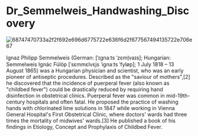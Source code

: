# Dr_Semmelweis_Handwashing_Discovery
![68747470733a2f2f692e696d6775722e636f6d2f677567494135722e706e67](https://user-images.githubusercontent.com/114120637/233965178-ca3f1ff1-95f7-4330-9781-cdee685c28ad.png)


Ignaz Philipp Semmelweis (German: [ˈɪɡnaːts ˈzɛml̩vaɪs]; Hungarian: Semmelweis Ignác Fülöp [ˈsɛmmɛlvɛjs ˈiɡnaːts ˈfyløp]; 1 July 1818 – 13 August 1865) was a Hungarian physician and scientist, who was an early pioneer of antiseptic procedures. Described as the "saviour of mothers",[2] he discovered that the incidence of puerperal fever (also known as "childbed fever") could be drastically reduced by requiring hand disinfection in obstetrical clinics. Puerperal fever was common in mid-19th-century hospitals and often fatal. He proposed the practice of washing hands with chlorinated lime solutions in 1847 while working in Vienna General Hospital's First Obstetrical Clinic, where doctors' wards had three times the mortality of midwives' wards.[3] He published a book of his findings in Etiology, Concept and Prophylaxis of Childbed Fever.
